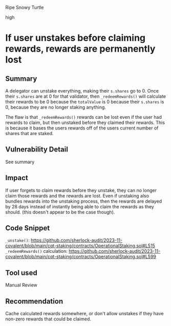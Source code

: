 Ripe Snowy Turtle

high

# If user unstakes before claiming rewards, rewards are permanently lost

## Summary
A delegator can unstake everything, making their `s.shares` go to 0. Once their `s.shares` are at 0 for that validator, then `_redeemRewards()` will calculate their rewards to be 0 because the `totalValue` is 0 because their `s.shares` is 0, because they are no longer staking anything.

The flaw is that `_redeemRewards()` rewards can be lost even if the user had rewards to claim, but then unstaked before they claimed their rewards. This is because it bases the users rewards off of the users current number of shares that are staked.

## Vulnerability Detail
See summary

## Impact
If user forgets to claim rewards before they unstake, they can no longer claim those rewards and the rewards are lost. Even if unstaking also bundles rewards into the unstaking process, then the rewards are delayed by 28 days instead of instantly being able to claim the rewards as they should. (this doesn't appear to be the case though).

## Code Snippet
`_unstake()`: https://github.com/sherlock-audit/2023-11-covalent/blob/main/cqt-staking/contracts/OperationalStaking.sol#L515
`_redeemRewards()` calculation: https://github.com/sherlock-audit/2023-11-covalent/blob/main/cqt-staking/contracts/OperationalStaking.sol#L599

## Tool used
Manual Review

## Recommendation
Cache calculated rewards somewhere, or don't allow unstakes if they have non-zero rewards that could be claimed.

